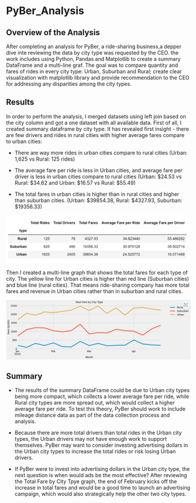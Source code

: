 # PyBer_Analysis


## Overview of the Analysis

After completing an analysis for PyBer, a ride-sharing business,a depper dive inte reviewing the data by city type was requested by the CEO. the work includes using Python, Pandas and Matplotlib to create a summary DataFrame and a multi-line graf.
The goal was to compare quantity and fares of rides in every city type: Urban, Suburban and Rural; create clear visualization with matplotlib library and provide recommendation to the CEO for addressing any disparities among the city types.



## Results

In order to perform the analysis, I merged datasets using left join based on the city column and got a one dataset with all available data. First of all, I created summary dataframe by city type. It has revealed first insight - there are few drivers and rides in rural cities with higher average fares compare to urban cities:

* There are way more rides in urban cities compare to rural cities (Urban: 1,625 vs Rural: 125 rides)

* The average fare per ride is less in Urban cities, and average fare per driver is less in urban cities compare to   rural cities (Urban: $24.53 vs Rural: $34.62 and Urban: $16.57 vs Rural: $55.49)

* The total fares in urban cities is higher than in rural cities and higher than suburban cities. (Urban: $39854.38,  Rural: $4327.93, Suburban: $19356.33)

![Summary_DataFrame.png](Summary_DataFrame.png)

Then I created a multi-line graph that shows the total fares for each type of city. The yellow line for Urban cities is higher than red line (Suburban cities) and blue line (rural cities). That means ride-sharing company has more total fares and revenue in Urban cities rather than in suburban and rural cities.

![PyBer_fare_summary.png](PyBer_fare_summary.png)


## Summary

* The results of the summary DataFrame could be due to Urban city types being more compact, which collects a lower average fare per ride, while Rural city types are more spread out, which would collect a higher average fare per ride. To test this theory, PyBer should work to include mileage distance data as part of the data collection process and analysis.

* Because there are more total drivers than total rides in the Urban city types, the Urban drivers may not have enough work to support themselves. PyBer may want to consider investing advertising dollars in the Urban city types to increase the total rides or risk losing Urban drivers.

* If PyBer were to invest into advertising dollars in the Urban city type, the next question is when would ads be the most effective? After reviewing the Total Fare by City Tpye graph, the end of February kicks off the increase in total fares and would be a good time to launch an advertising campaign, which would also strategically help the other two city types.
